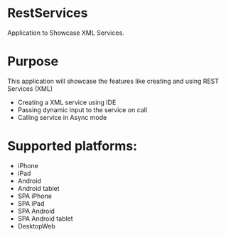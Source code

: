 RestServices
=======================

Application to Showcase XML Services.

# Purpose
This application will showcase the features like creating and using REST Services (XML)
 
  - Creating a XML service using IDE
  - Passing dynamic input to the service on call
  - Calling service in Async mode

# Supported platforms:
* iPhone
* iPad
* Android
* Android tablet
* SPA iPhone
* SPA iPad
* SPA Android
* SPA Android tablet
* DesktopWeb
